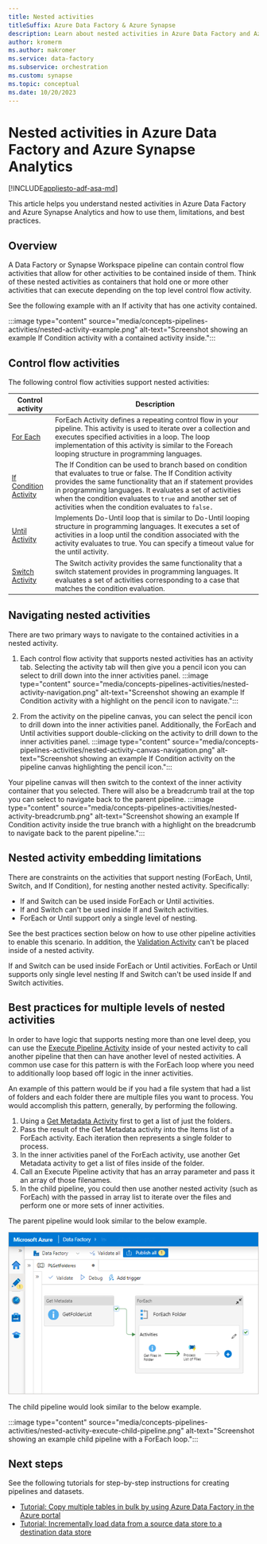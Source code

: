 ```yaml
---
title: Nested activities
titleSuffix: Azure Data Factory & Azure Synapse
description: Learn about nested activities in Azure Data Factory and Azure Synapse Analytics.
author: kromerm
ms.author: makromer
ms.service: data-factory
ms.subservice: orchestration
ms.custom: synapse
ms.topic: conceptual
ms.date: 10/20/2023
---
```


# Nested activities in Azure Data Factory and Azure Synapse Analytics

[!INCLUDE[appliesto-adf-asa-md](includes/appliesto-adf-asa-md.md)]

This article helps you understand nested activities in Azure Data Factory and Azure Synapse Analytics and how to use them, limitations, and best practices.

## Overview
A Data Factory or Synapse Workspace pipeline can contain control flow activities that allow for other activities to be contained inside of them. Think of these nested activities as containers that hold one or more other activities that can execute depending on the top level control flow activity.

See the following example with an If activity that has one activity contained.

:::image type="content" source="media/concepts-pipelines-activities/nested-activity-example.png" alt-text="Screenshot showing an example If Condition activity with a contained activity inside.":::

## Control flow activities
The following control flow activities support nested activities:

Control activity | Description
---------------- | -----------
[For Each](control-flow-for-each-activity.md) | ForEach Activity defines a repeating control flow in your pipeline. This activity is used to iterate over a collection and executes specified activities in a loop. The loop implementation of this activity is similar to the Foreach looping structure in programming languages.
[If Condition Activity](control-flow-if-condition-activity.md) | The If Condition can be used to branch based on condition that evaluates to true or false. The If Condition activity provides the same functionality that an if statement provides in programming languages. It evaluates a set of activities when the condition evaluates to `true` and another set of activities when the condition evaluates to `false.`
[Until Activity](control-flow-until-activity.md) | Implements Do-Until loop that is similar to Do-Until looping structure in programming languages. It executes a set of activities in a loop until the condition associated with the activity evaluates to true. You can specify a timeout value for the until activity.
[Switch Activity](control-flow-switch-activity.md) | The Switch activity provides the same functionality that a switch statement provides in programming languages. It evaluates a set of activities corresponding to a case that matches the condition evaluation.

## Navigating nested activities
There are two primary ways to navigate to the contained activities in a nested activity.

1. Each control flow activity that supports nested activities has an activity tab. Selecting the activity tab will then give you a pencil icon you can select to drill down into the inner activities panel. 
:::image type="content" source="media/concepts-pipelines-activities/nested-activity-navigation.png" alt-text="Screenshot showing an example If Condition activity with a highlight on the pencil icon to navigate.":::

2. From the activity on the pipeline canvas, you can select the pencil icon to drill down into the inner activities panel. Additionally, the ForEach and Until activities support double-clicking on the activity to drill down to the inner activities panel.
:::image type="content" source="media/concepts-pipelines-activities/nested-activity-canvas-navigation.png" alt-text="Screenshot showing an example If Condition activity on the pipeline canvas highlighting the pencil icon.":::

Your pipeline canvas will then switch to the context of the inner activity container that you selected. There will also be a breadcrumb trail at the top you can select to navigate back to the parent pipeline.
:::image type="content" source="media/concepts-pipelines-activities/nested-activity-breadcrumb.png" alt-text="Screenshot showing an example If Condition activity inside the true branch with a highlight on the breadcrumb to navigate back to the parent pipeline.":::

## Nested activity embedding limitations
There are constraints on the activities that support nesting (ForEach, Until, Switch, and If Condition), for nesting another nested activity. Specifically:

- If and Switch can be used inside ForEach or Until activities.
- If and Switch can't be used inside If and Switch activities.
- ForEach or Until support only a single level of nesting.

See the best practices section below on how to use other pipeline activities to enable this scenario. In addition, the 
[Validation Activity](control-flow-validation-activity.md) can't be placed inside of a nested activity.

If and Switch can be used inside ForEach or Until activities.
ForEach or Until supports only single level nesting
If and Switch can't be used inside If and Switch activities.

## Best practices for multiple levels of nested activities
In order to have logic that supports nesting more than one level deep, you can use the [Execute Pipeline Activity](control-flow-execute-pipeline-activity.md) inside of your nested activity to call another pipeline that then can have another level of nested activities. A common use case for this pattern is with the ForEach loop where you need to additionally loop based off logic in the inner activities. 

An example of this pattern would be if you had a file system that had a list of folders and each folder there are multiple files you want to process. You would accomplish this pattern, generally, by performing the following.
1. Using a [Get Metadata Activity](control-flow-get-metadata-activity.md) first to get a list of just the folders.
2. Pass the result of the Get Metadata activity into the Items list of a ForEach activity. Each iteration then represents a single folder to process.
3. In the inner activities panel of the ForEach activity, use another Get Metadata activity to get a list of files inside of the folder.
4. Call an Execute Pipeline activity that has an array parameter and pass it an array of those filenames.
5. In the child pipeline, you could then use another nested activity (such as ForEach) with the passed in array list to iterate over the files and perform one or more sets of inner activities.
 
The parent pipeline would look similar to the below example.

[ ![Screenshot showing an example parent pipeline calling a child pipeline in a ForEach loop.](media/concepts-pipelines-activities/nested-activity-execute-pipeline.png) ](media/concepts-pipelines-activities/nested-activity-execute-pipeline.png#lightbox)

The child pipeline would look similar to the below example.

 :::image type="content" source="media/concepts-pipelines-activities/nested-activity-execute-child-pipeline.png" alt-text="Screenshot showing an example child pipeline with a ForEach loop.":::

## Next steps

See the following tutorials for step-by-step instructions for creating pipelines and datasets.

- [Tutorial: Copy multiple tables in bulk by using Azure Data Factory in the Azure portal](tutorial-bulk-copy-portal.md)
- [Tutorial: Incrementally load data from a source data store to a destination data store](tutorial-incremental-copy-overview.md)
